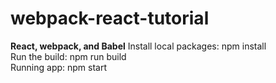 # webpack-react-tutorial <br />
<strong>React, webpack, and Babel</strong>
Install local packages: npm install <br />
Run the build: npm run build <br />
Running app: npm start <br />
